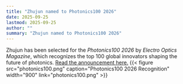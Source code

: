 ```yaml
---
title: "Zhujun named to Photonics100 2026"
date: 2025-09-25
lastmod: 2025-09-25
author: ""
summary: "Zhujun named to Photonics100 2026"
---
```

<!--more-->
Zhujun has been selected for the *Photonics100 2026* by *Electro Optics Magazine*, which recognizes the top 100 global innovators shaping the future of photonics. [Read the announcement here.](https://www.electrooptics.com/article/zhujun-shi)
{{< figure src="photonics100.png"
           caption="Photonics100 2026 Recognition"
           width="900"
           link="photonics100.png" >}}
